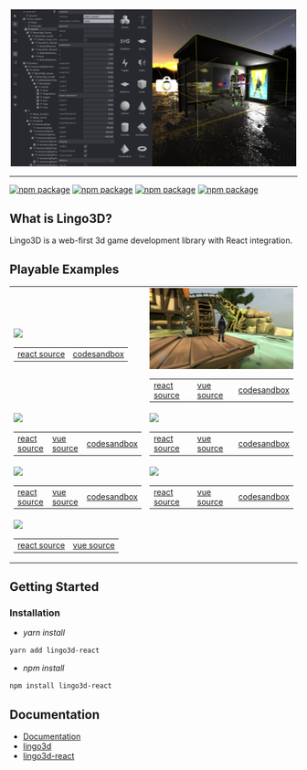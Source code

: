 <div align="center">
  <img width="500px" src="https://github.com/lingo3d/lingo3d-readme/blob/main/image/bg-top.jpg"/>
</div>


---
[![npm package](https://img.shields.io/badge/npm--React-1.2.94-blue)](https://www.npmjs.com/package/lingo3d-react)
[![npm package](https://img.shields.io/badge/npm-1.10.110-green)](https://www.npmjs.com/package/lingo3d)
[![npm package](https://img.shields.io/badge/npm--Vue-1.0.29-yellow)](https://www.npmjs.com/package/lingo3d-vue)
[![npm package](https://img.shields.io/badge/npm--vanilla-1.0.6-red)](https://www.npmjs.com/package/lingo3d-vanilla)

## What is Lingo3D?
Lingo3D is a web-first 3d game development library with React integration.

## Playable Examples
<table>
  <tr>
    <td>
      <a href="https://www.lingo3d.com/gallery">
        <img src="https://github.com/lingo3d/example-react-gallery/blob/main/screenshot.jpg" />
      </a>
      <table>
        <td><a href="https://github.com/lingo3d/example-react-gallery" target="_blank">react source</a></td>
        <td><a href="https://codesandbox.io/s/lingo3d-example-react-gallery-wdj1rl" target="_blank">codesandbox</a></td>
      </table>
    </td>
    <td>
      <a href="https://www.lingo3d.com/fairy-tale">
        <img src="https://github.com/lingo3d/example-react-fairytale/blob/main/screenshot.jpg" />
      </a>
      <table>
        <td><a href="https://github.com/lingo3d/example-react-fairytale" target="_blank">react source</a></td>
        <td><a href="https://github.com/lingo3d/example-vue-fairytale" target="_blank">vue source</a></td>
        <td><a href="https://codesandbox.io/s/lingo3d-example-react-fairytale-4b0wzv" target="_blank">codesandbox</a></td>
      </table>
    </td>
  </tr>
  <tr>
    <td>
      <a href="https://www.lingo3d.com/keanu">
        <img src="https://github.com/lingo3d/example-react-keanu/blob/main/screenshot.jpg" />
      </a>
      <table>
        <td><a href="https://github.com/lingo3d/example-react-keanu" target="_blank">react source</a></td>
        <td><a href="https://github.com/lingo3d/example-vue-keanu" target="_blank">vue source</a></td>
        <td><a href="https://codesandbox.io/s/lingo3d-example-react-keanu-4ovxlw" target="_blank">codesandbox</a></td>
      </table>
    </td>
    <td>
      <a href="https://www.lingo3d.com/apple-watch">
        <img src="https://github.com/lingo3d/example-react-applewatch/blob/main/screenshot.jpg" />
      </a>
      <table>
        <td><a href="https://github.com/lingo3d/example-react-applewatch" target="_blank">react source</a></td>
        <td><a href="https://github.com/lingo3d/example-vue-applewatch" target="_blank">vue source</a></td>
        <td><a href="https://codesandbox.io/s/lingo3d-example-react-applewatch-9peq84" target="_blank">codesandbox</a></td>
      </table>
    </td>
  </tr>
  <tr>
    <td>
      <a href="https://www.lingo3d.com/shooter">
        <img src="https://github.com/lingo3d/example-react-pubg/blob/main/screenshot.jpg" />
      </a>
      <table>
        <td><a href="https://github.com/lingo3d/example-react-pubg" target="_blank">react source</a></td>
        <td><a href="https://github.com/lingo3d/example-vue-pubg" target="_blank">vue source</a></td>
        <td><a href="https://codesandbox.io/s/lingo3d-example-react-pubg-kdl8r6" target="_blank">codesandbox</a></td>
      </table>
    </td>
    <td>
      <a href="https://www.lingo3d.com/macbook">
        <img src="https://github.com/lingo3d/example-react-macbook/blob/main/screenshot.jpg" />
      </a>
      <table>
        <td><a href="https://github.com/lingo3d/example-react-macbook" target="_blank">react source</a></td>
        <td><a href="https://github.com/lingo3d/example-vue-macbook" target="_blank">vue source</a></td>
        <td><a href="https://codesandbox.io/s/lingo3d-example-react-macbook-ouusr6" target="_blank">codesandbox</a></td>
      </table>
    </td>
  </tr>
  <tr>
    <td>
      <a href="https://www.lingo3d.com/nft-gallery">
        <img src="https://github.com/lingo3d/example-react-nft-gallery/blob/main/screenshot.jpg" />
      </a>
      <table>
        <td><a href="https://github.com/lingo3d/example-react-nft-gallery" target="_blank">react source</a></td>
        <td><a href="https://github.com/lingo3d/example-vue-nft-gallery" target="_blank">vue source</a></td>
      </table>
    </td>
  </tr>
  <tr>
</table>

## Getting Started

### Installation

- *yarn install*

```bash
yarn add lingo3d-react
```
- *npm install*
```bash
npm install lingo3d-react
```

## Documentation
- [Documentation](https://www.lingo3d.com/documentation/)
- [lingo3d](https://www.npmjs.com/package/lingo3d)
- [lingo3d-react](https://www.npmjs.com/package/lingo3d-react)
